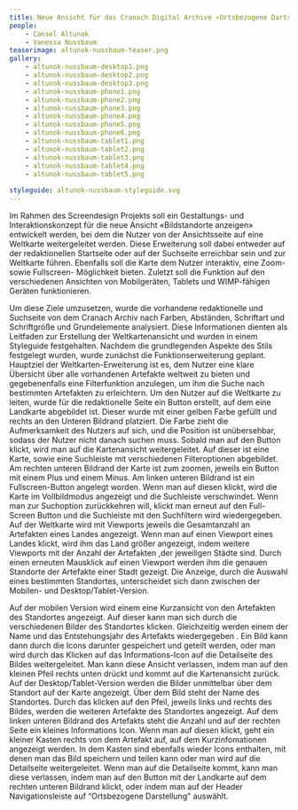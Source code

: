 ```yaml
---
title: Neue Ansicht für das Cranach Digital Archive «Ortsbezogene Dartstellung der Artefakte»
people:
    - Cansel Altunok
    - Vanessa Nussbaum
teaserimage: altunok-nussbaum-teaser.png
gallery:
    - altunok-nussbaum-desktop1.png
    - altunok-nussbaum-desktop2.png
    - altunok-nussbaum-desktop3.png
    - altunok-nussbaum-phone1.png
    - altunok-nussbaum-phone2.png
    - altunok-nussbaum-phone3.png
    - altunok-nussbaum-phone4.png
    - altunok-nussbaum-phone5.png
    - altunok-nussbaum-phone6.png
    - altunok-nussbaum-tablet1.png
    - altunok-nussbaum-tablet2.png
    - altunok-nussbaum-tablet3.png
    - altunok-nussbaum-tablet4.png
    - altunok-nussbaum-tablet5.png
   
styleguide: altunok-nussbaum-styleguide.svg
---
```


Im Rahmen des Screendesign Projekts soll ein Gestaltungs- und Interaktionskonzept für die neue Ansicht «Bildstandorte anzeigen» entwickelt werden, 
bei dem die Nutzer von der Ansichtsseite auf eine Weltkarte weitergeleitet werden. Diese Erweiterung soll dabei entweder auf der redaktionellen 
Startseite oder auf der Suchseite erreichbar sein und zur Weltkarte führen. Ebenfalls soll die Karte dem Nutzer interaktiv, eine Zoom- sowie 
Fullscreen- Möglichkeit bieten. Zuletzt soll die Funktion auf den verschiedenen Ansichten von Mobilgeräten, Tablets und WIMP-fähigen Geräten 
funktionieren.

Um diese Ziele umzusetzen, wurde die vorhandene redaktionelle und Suchseite von dem Cranach Archiv nach Farben, Abständen, Schriftart und Schriftgröße 
und Grundelemente analysiert. Diese Informationen dienten als Leitfaden zur Erstellung der Weltkartenansicht und wurden in einem Styleguide festgehalten.
Nachdem die grundlegenden Aspekte des Stils festgelegt wurden, wurde zunächst die Funktionserweiterung geplant. Hauptziel der Weltkarten-Erweiterung ist 
es, dem Nutzer eine klare Übersicht über alle vorhandenen Artefakte weltweit zu bieten und gegebenenfalls eine Filterfunktion anzulegen, um ihm die Suche 
nach bestimmten Artefakten zu erleichtern. Um den Nutzer auf die Weltkarte zu leiten, wurde für die redaktionelle Seite ein Button erstellt, auf dem eine 
Landkarte abgebildet ist. Dieser wurde mit einer gelben Farbe gefüllt und rechts an den Unteren Bildrand platziert. Die Farbe zieht die Aufmerksamkeit des 
Nutzers auf sich, und die Position ist unübersehbar, sodass der Nutzer nicht danach suchen muss. Sobald man auf den Button klickt, wird man auf die 
Kartenansicht weitergeleitet. Auf dieser ist eine Karte, sowie eine Suchleiste mit verschiedenen Filteroptionen abgebildet. Am rechten unteren Bildrand 
der Karte ist zum zoomen, jeweils ein Button mit einem Plus und einem Minus. Am linken unteren Bildrand ist ein Fullscreen-Button angelegt worden. 
Wenn man auf diesen klickt, wird die Karte im Vollbildmodus angezeigt und die Suchleiste verschwindet. Wenn man zur Suchoption zurückkehren will, klickt
man erneut auf den Full-Screen Button und die Suchleiste mit den Suchfiltern wird wiedergegeben. Auf der Weltkarte wird mit Viewports jeweils die 
Gesamtanzahl an Artefakten eines Landes angezeigt. Wenn man auf einen Viewport eines Landes klickt, wird ihm das Land größer angezeigt, indem weitere 
Viewports mit der Anzahl der Artefakten ,der jeweiligen Städte sind. Durch einen erneuten Mausklick auf einen Viewport werden ihm die genauen Standorte 
der Artefakte einer Stadt gezeigt. Die Anzeige, durch die Auswahl eines bestimmten Standortes, unterscheidet sich dann zwischen der Mobilen- und 
Desktop/Tablet-Version.

Auf der mobilen Version wird einem eine Kurzansicht von den Artefakten des Standortes angezeigt. Auf dieser kann man sich durch die verschiedenen Bilder 
des Standortes klicken. Gleichzeitig werden einem der Name und das Entstehungsjahr des Artefakts wiedergegeben . Ein Bild kann dann durch die Icons 
darunter gespeichert und geteilt werden, oder man wird durch das Klicken auf das Informations-Icon auf die Detailseite des Bildes weitergeleitet. 
Man kann diese Ansicht verlassen, indem man auf den kleinen Pfeil rechts unten drückt und kommt auf die Kartenansicht zurück.
Auf der Desktop/Tablet-Version werden die Bilder unmittelbar über dem Standort auf der Karte angezeigt. Über dem Bild steht der Name des Standortes. 
Durch das klicken auf den Pfeil, jeweils links und rechts des Bildes, werden die weiteren Artefakte des Standortes angezeigt. Auf dem linken unteren 
Bildrand des Artefakts steht die Anzahl und auf der rechten Seite ein kleines Informations Icon. Wenn man auf diesen klickt, geht ein kleiner Kasten 
rechts von dem Artefakt auf, auf dem Kurzinfomationen angezeigt werden. In dem Kasten sind ebenfalls wieder Icons enthalten, mit denen man das Bild 
speichern und teilen kann oder man wird auf die Detailseite weitergeleitet. Wenn man auf die Detailseite kommt, kann man diese verlassen, indem man 
auf den Button mit der Landkarte auf dem rechten unteren Bildrand klickt, oder indem man auf der Header Navigationsleiste auf “Ortsbezogene Darstellung"
auswählt.
